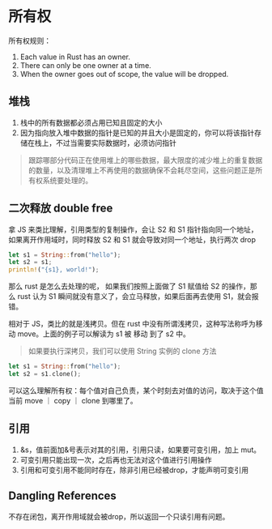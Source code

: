 # 所有权

所有权规则：

1. Each value in Rust has an owner.
2. There can only be one owner at a time.
3. When the owner goes out of scope, the value will be dropped.

## 堆栈

1. 栈中的所有数据都必须占用已知且固定的大小
2. 因为指向放入堆中数据的指针是已知的并且大小是固定的，你可以将该指针存储在栈上，不过当需要实际数据时，必须访问指针

> 跟踪哪部分代码正在使用堆上的哪些数据，最大限度的减少堆上的重复数据的数量，以及清理堆上不再使用的数据确保不会耗尽空间，这些问题正是所有权系统要处理的。

## 二次释放 double free

拿 JS 来类比理解，引用类型的复制操作，会让 S2 和 S1 指针指向同一个地址，如果离开作用域时，同时释放 S2 和 S1 就会导致对同一个地址，执行两次 drop

```rust
let s1 = String::from("hello");
let s2 = s1;
println!("{s1}, world!");
```

那么 rust 是怎么去处理的呢， 如果我们按照上面做了 S1 赋值给 S2 的操作，那么 rust 认为 S1 瞬间就没有意义了，会立马释放，如果后面再去使用 S1，就会报错。

相对于 JS，类比的就是浅拷贝。但在 rust 中没有所谓浅拷贝，这种写法称呼为移动 move。上面的例子可以解读为 s1 被 移动 到了 s2 中。

> 如果要执行深拷贝，我们可以使用 String 实例的 clone 方法

```rust
let s1 = String::from("hello");
let s2 = s1.clone();
```

可以这么理解所有权：每个值对自己负责，某个时刻去对值的访问，取决于这个值当前 move ｜ copy ｜ clone 到哪里了。

## 引用

1. &s，值前面加&号表示对其的引用，引用只读，如果要可变引用，加上 mut。
2. 可变引用只能出现一次，之后再也无法对这个值进行引用操作
3. 引用和可变引用不能同时存在，除非引用已经被drop，才能声明可变引用

## Dangling References

不存在闭包，离开作用域就会被drop，所以返回一个只读引用有问题。
